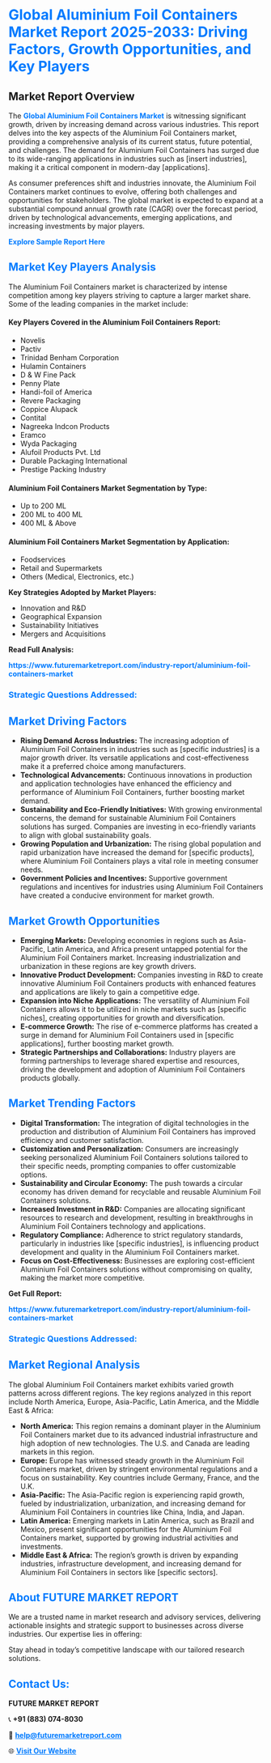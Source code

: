 <h1 style="color: #007BFF;">Global Aluminium Foil Containers Market Report 2025-2033: Driving Factors, Growth Opportunities, and Key Players</h1>

<section id="overview">
<h2>Market Report Overview</h2>
<p>The <a href="https://www.futuremarketreport.com/industry-report/aluminium-foil-containers-market" style="color: #007BFF; text-decoration: none;"><strong>Global Aluminium Foil Containers Market</strong></a> is witnessing significant growth, driven by increasing demand across various industries. This report delves into the key aspects of the Aluminium Foil Containers market, providing a comprehensive analysis of its current status, future potential, and challenges. The demand for Aluminium Foil Containers has surged due to its wide-ranging applications in industries such as [insert industries], making it a critical component in modern-day [applications].</p>
<p>As consumer preferences shift and industries innovate, the Aluminium Foil Containers market continues to evolve, offering both challenges and opportunities for stakeholders. The global market is expected to expand at a substantial compound annual growth rate (CAGR) over the forecast period, driven by technological advancements, emerging applications, and increasing investments by major players.</p>
</section>

<section id="overview">
<p><a href="https://www.futuremarketreport.com/request-sample/reportId=28945" style="color: #007BFF; text-decoration: none;"><strong>Explore Sample Report Here</strong></a></p>
</section>

<section id="key-players">
<h2 style="color: #007BFF;">Market Key Players Analysis</h2>
<p>The Aluminium Foil Containers market is characterized by intense competition among key players striving to capture a larger market share. Some of the leading companies in the market include:</p>
<h4>Key Players Covered in the Aluminium Foil Containers Report:</h4>
<ul><li>Novelis</li><li>Pactiv</li><li>Trinidad Benham Corporation</li><li>Hulamin Containers</li><li>D &amp; W Fine Pack</li><li>Penny Plate</li><li>Handi-foil of America</li><li>Revere Packaging</li><li>Coppice Alupack</li><li>Contital</li><li>Nagreeka Indcon Products</li><li>Eramco</li><li>Wyda Packaging</li><li>Alufoil Products Pvt. Ltd</li><li>Durable Packaging International</li><li>Prestige Packing Industry</li></ul>
<h4>Aluminium Foil Containers Market Segmentation by Type:</h4>
<ul><li>Up to 200 ML</li><li>200 ML to 400 ML</li><li>400 ML &amp; Above</li></ul>

<h4>Aluminium Foil Containers Market Segmentation by Application:</h4>
<ul><li>Foodservices</li><li>Retail and Supermarkets</li><li>Others (Medical, Electronics, etc.)</li></ul>
<p><strong>Key Strategies Adopted by Market Players:</strong></p>
<ul>
<li>Innovation and R&D</li>
<li>Geographical Expansion</li>
<li>Sustainability Initiatives</li>
<li>Mergers and Acquisitions</li>
</ul>
</section>

<section>
<p><strong>Read Full Analysis: </strong></p><a href="https://www.futuremarketreport.com/industry-report/aluminium-foil-containers-market" style="color: #007BFF; text-decoration: none;"><strong>https://www.futuremarketreport.com/industry-report/aluminium-foil-containers-market</strong></a>
<h3 style="color: #007BFF;">Strategic Questions Addressed:</h3>
</section>

<section id="driving-factors">
<h2 style="color: #007BFF;">Market Driving Factors</h2>
<ul>
<li><strong>Rising Demand Across Industries:</strong> The increasing adoption of Aluminium Foil Containers in industries such as [specific industries] is a major growth driver. Its versatile applications and cost-effectiveness make it a preferred choice among manufacturers.</li>
<li><strong>Technological Advancements:</strong> Continuous innovations in production and application technologies have enhanced the efficiency and performance of Aluminium Foil Containers, further boosting market demand.</li>
<li><strong>Sustainability and Eco-Friendly Initiatives:</strong> With growing environmental concerns, the demand for sustainable Aluminium Foil Containers solutions has surged. Companies are investing in eco-friendly variants to align with global sustainability goals.</li>
<li><strong>Growing Population and Urbanization:</strong> The rising global population and rapid urbanization have increased the demand for [specific products], where Aluminium Foil Containers plays a vital role in meeting consumer needs.</li>
<li><strong>Government Policies and Incentives:</strong> Supportive government regulations and incentives for industries using Aluminium Foil Containers have created a conducive environment for market growth.</li>
</ul>
</section>

<section id="growth-opportunities">
<h2 style="color: #007BFF;">Market Growth Opportunities</h2>
<ul>
<li><strong>Emerging Markets:</strong> Developing economies in regions such as Asia-Pacific, Latin America, and Africa present untapped potential for the Aluminium Foil Containers market. Increasing industrialization and urbanization in these regions are key growth drivers.</li>
<li><strong>Innovative Product Development:</strong> Companies investing in R&D to create innovative Aluminium Foil Containers products with enhanced features and applications are likely to gain a competitive edge.</li>
<li><strong>Expansion into Niche Applications:</strong> The versatility of Aluminium Foil Containers allows it to be utilized in niche markets such as [specific niches], creating opportunities for growth and diversification.</li>
<li><strong>E-commerce Growth:</strong> The rise of e-commerce platforms has created a surge in demand for Aluminium Foil Containers used in [specific applications], further boosting market growth.</li>
<li><strong>Strategic Partnerships and Collaborations:</strong> Industry players are forming partnerships to leverage shared expertise and resources, driving the development and adoption of Aluminium Foil Containers products globally.</li>
</ul>
</section>

<section id="trending-factors">
<h2 style="color: #007BFF;">Market Trending Factors</h2>
<ul>
<li><strong>Digital Transformation:</strong> The integration of digital technologies in the production and distribution of Aluminium Foil Containers has improved efficiency and customer satisfaction.</li>
<li><strong>Customization and Personalization:</strong> Consumers are increasingly seeking personalized Aluminium Foil Containers solutions tailored to their specific needs, prompting companies to offer customizable options.</li>
<li><strong>Sustainability and Circular Economy:</strong> The push towards a circular economy has driven demand for recyclable and reusable Aluminium Foil Containers solutions.</li>
<li><strong>Increased Investment in R&D:</strong> Companies are allocating significant resources to research and development, resulting in breakthroughs in Aluminium Foil Containers technology and applications.</li>
<li><strong>Regulatory Compliance:</strong> Adherence to strict regulatory standards, particularly in industries like [specific industries], is influencing product development and quality in the Aluminium Foil Containers market.</li>
<li><strong>Focus on Cost-Effectiveness:</strong> Businesses are exploring cost-efficient Aluminium Foil Containers solutions without compromising on quality, making the market more competitive.</li>
</ul>
</section>

<section>
<p><strong>Get Full Report: </strong></p><a href="https://www.futuremarketreport.com/industry-report/aluminium-foil-containers-market" style="color: #007BFF; text-decoration: none;"><strong>https://www.futuremarketreport.com/industry-report/aluminium-foil-containers-market</strong></a>
<h3 style="color: #007BFF;">Strategic Questions Addressed:</h3>
</section>


<section id="regional-analysis">
<h2 style="color: #007BFF;">Market Regional Analysis</h2>
<p>The global Aluminium Foil Containers market exhibits varied growth patterns across different regions. The key regions analyzed in this report include North America, Europe, Asia-Pacific, Latin America, and the Middle East & Africa:</p>
<ul>
<li><strong>North America:</strong> This region remains a dominant player in the Aluminium Foil Containers market due to its advanced industrial infrastructure and high adoption of new technologies. The U.S. and Canada are leading markets in this region.</li>
<li><strong>Europe:</strong> Europe has witnessed steady growth in the Aluminium Foil Containers market, driven by stringent environmental regulations and a focus on sustainability. Key countries include Germany, France, and the U.K.</li>
<li><strong>Asia-Pacific:</strong> The Asia-Pacific region is experiencing rapid growth, fueled by industrialization, urbanization, and increasing demand for Aluminium Foil Containers in countries like China, India, and Japan.</li>
<li><strong>Latin America:</strong> Emerging markets in Latin America, such as Brazil and Mexico, present significant opportunities for the Aluminium Foil Containers market, supported by growing industrial activities and investments.</li>
<li><strong>Middle East & Africa:</strong> The region’s growth is driven by expanding industries, infrastructure development, and increasing demand for Aluminium Foil Containers in sectors like [specific sectors].</li>
</ul>
</section>

<footer>
<h2 style="color: #007BFF;">About FUTURE MARKET REPORT</h2>
<p>We are a trusted name in market research and advisory services, delivering actionable insights and strategic support to businesses across diverse industries. Our expertise lies in offering:</p>

<p>Stay ahead in today’s competitive landscape with our tailored research solutions.</p>

<h2 style="color: #007BFF;">Contact Us:</h2>
<p><strong>FUTURE MARKET REPORT</strong></p>
<p>📞 <strong>+91 (883) 074-8030</strong></p>
<p>📧 <strong><a href="mailto:help@futuremarketreport.com" style="color: #007BFF;">help@futuremarketreport.com</a></strong></p>
<p>🌐 <strong><a href="https://www.futuremarketreport.com/" style="color: #007BFF;">Visit Our Website</a></strong></p>
</footer>